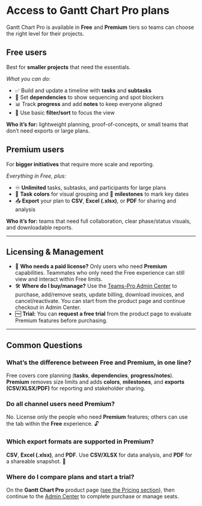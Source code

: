 # Access to Gantt Chart Pro plans
  <p>Gantt Chart Pro is available in <strong>Free</strong> and <strong>Premium</strong> tiers so teams can choose the right level for their projects.</p>

  ## Free users
  <p>Best for <strong>smaller projects</strong> that need the essentials.</p>
  <p><em>What you can do:</em></p>
  <ul>
    <li>✅ Build and update a timeline with <strong>tasks</strong> and <strong>subtasks</strong></li>
    <li>🔗 Set <strong>dependencies</strong> to show sequencing and spot blockers</li>
    <li>📊 Track <strong>progress</strong> and add <strong>notes</strong> to keep everyone aligned</li>
    <li>🔎 Use basic <strong>filter/sort</strong> to focus the view</li>
  </ul>
  <p><strong>Who it’s for:</strong> lightweight planning, proof-of-concepts, or small teams that don’t need exports or large plans.</p>

  ## Premium users
  <p>For <strong>bigger initiatives</strong> that require more scale and reporting.</p>
  <p><em>Everything in Free, plus:</em></p>
  <ul>
    <li>♾️ <strong>Unlimited</strong> tasks, subtasks, and participants for large plans</li>
    <li>🎨 <strong>Task colors</strong> for visual grouping and 🎯 <strong>milestones</strong> to mark key dates</li>
    <li>📤 <strong>Export</strong> your plan to <strong>CSV</strong>, <strong>Excel (.xlsx)</strong>, or <strong>PDF</strong> for sharing and analysis</li>
  </ul>
  <p><strong>Who it’s for:</strong> teams that need full collaboration, clear phase/status visuals, and downloadable reports.</p>

  <hr>

  ## Licensing & Management
  <ul>
    <li>👤 <strong>Who needs a paid license?</strong> Only users who need <strong>Premium</strong> capabilities. Teammates who only need the Free experience can still view and interact within Free limits.</li>
    <li>🛠️ <strong>Where do I buy/manage?</strong> Use the <a href="https://admin.teams-pro.com/" target="_blank" rel="noopener">Teams-Pro Admin Center</a> to purchase, add/remove seats, update billing, download invoices, and cancel/reactivate. You can start from the product page and continue checkout in Admin Center.</li>
    <li>🆓 <strong>Trial:</strong> You can <strong>request a free trial</strong> from the product page to evaluate Premium features before purchasing.</li>
  </ul>

  <hr>

  ## Common Questions

  ### What’s the difference between Free and Premium, in one line?
  Free covers core planning (<strong>tasks</strong>, <strong>dependencies</strong>, <strong>progress/notes</strong>). <strong>Premium</strong> removes size limits and adds <strong>colors</strong>, <strong>milestones</strong>, and <strong>exports (CSV/XLSX/PDF)</strong> for reporting and stakeholder sharing. 

  ### Do all channel users need Premium?
  No. License only the people who need <strong>Premium</strong> features; others can use the tab within the <strong>Free</strong> experience. 🔓

  ### Which export formats are supported in Premium?
  <strong>CSV</strong>, <strong>Excel (.xlsx)</strong>, and <strong>PDF</strong>. Use <strong>CSV/XLSX</strong> for data analysis, and <strong>PDF</strong> for a shareable snapshot. 📑

  ### Where do I compare plans and start a trial?
  On the <strong>Gantt Chart Pro</strong> product page (<a href="https://www.teams-pro.com/en/gantt-pro/#pricing" target="_blank" rel="noopener">see the Pricing section</a>), then continue to the <a href="https://admin.teams-pro.com/" target="_blank" rel="noopener">Admin Center</a> to complete purchase or manage seats. 


<Intercom />
<Hubspot />
<Clarity />
<GoogleAnalytics />